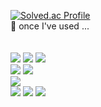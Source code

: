 
[![Solved.ac Profile](http://mazassumnida.wtf/api/v2/generate_badge?boj=dhwjdals12)](https://solved.ac/dhwjdals12/)
<br/>
🤔 once I've used ...
<br/>
<br/>
<br/>
<span>
<img src="https://img.shields.io/badge/HTML5-E34F26?style=plastic&logo=HTML&logoColor=white"/>
<img src="https://img.shields.io/badge/CSS-1572B6?style=plastic&logo=CSS&logoColor=white"/>
<img src="https://img.shields.io/badge/JavaScript-F7DF1E?style=plastic&logo=JavaScript&logoColor=white"/>
</span>
<br/>
<span>
<img src="https://img.shields.io/badge/React-61DAFB?style=plastic&logo=React&logoColor=white"/>
<img src="https://img.shields.io/badge/TypeScript-3178C6?style=plastic&logo=TypeScript&logoColor=white"/>
</span>
<br/>
<span>
<img src="https://img.shields.io/badge/Python-3776AB?style=plastic&logo=Python&logoColor=white"/>
</span>
<br/>
<span>
<img src="https://img.shields.io/badge/Git-F05032?style=plastic&logo=Git&logoColor=white"/>
<img src="https://img.shields.io/badge/Figma-F24E1E?style=plastic&logo=Figma&logoColor=white"/>
<img src="https://img.shields.io/badge/Jira-0052CC?style=plastic&logo=Jira&logoColor=white"/>

</span>


